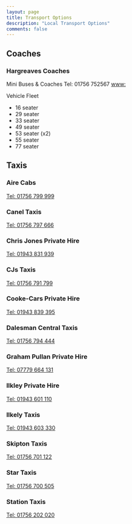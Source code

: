 ```yaml
---
layout: page
title: Transport Options
description: "Local Transport Options"
comments: false
---
```

## Coaches
### Hargreaves Coaches
Mini Buses & Coaches
Tel: 01756 752567
[www:](https://www.hargreavescoaches.co.uk)

Vehicle Fleet
* 16 seater
* 29 seater
* 33 seater
* 49 seater
* 53 seater (x2)
* 55 seater
* 77 seater

## Taxis
### Aire Cabs
[Tel: 01756 799 999](tel:+441756799999)

### Canel Taxis
[Tel: 01756 797 666](tel:+1756797666)

### Chris Jones Private Hire
[Tel: 01943 831 939](tel:+441943831939)

### CJs Taxis
[Tel: 01756 791 799](tel:+441756791799)

### Cooke-Cars Private Hire
[Tel: 01943 839 395](tel:+441943839395)

### Dalesman Central Taxis
[Tel: 01756 794 444](tel:+441756794444)

### Graham Pullan Private Hire
[Tel: 07779 664 131](tel:+447779664131)

### Ilkley Private Hire
[Tel: 01943 601 110](tel:+441943601110)

### Ilkely Taxis
[Tel: 01943 603 330](tel:+441943603330)

### Skipton Taxis
[Tel: 01756 701 122](tel:+441756701122)

### Star Taxis
[Tel: 01756 700 505](tel:+441756700505)

### Station Taxis
[Tel: 01756 202 020](tel:+441756202020)